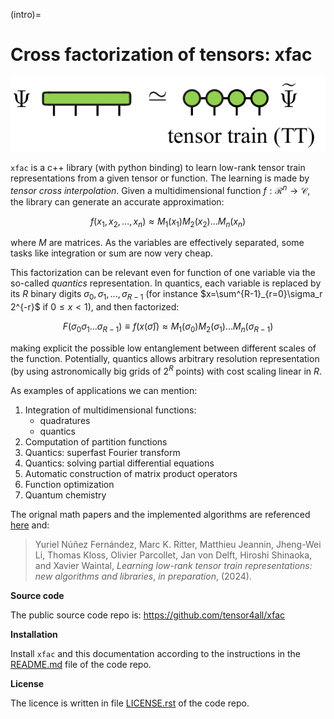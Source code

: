 (intro)=

# Cross factorization of tensors: xfac
![](tci.png)

`xfac` is a c++ library (with python binding) to learn low-rank tensor train representations from a given tensor or function.
The learning is made by *tensor cross interpolation*.
Given a multidimensional function $f:\mathcal{R}^n \rightarrow \mathcal{C}$, the library can generate an accurate approximation:

$$
f(x_1,x_2,...,x_n) \approx M_1(x_1)M_2(x_2)...M_n(x_n)
$$

where $M$ are matrices. As the variables are effectively separated, some tasks like integration or sum are now very cheap.

This factorization can be relevant even for function of one variable via the so-called *quantics* representation. In quantics, each variable is replaced by its $R$ binary digits $\sigma_0,\sigma_1,...,\sigma_{R-1}$ (for instance $x=\sum^{R-1}_{r=0}\sigma_r 2^{-r}$  if $0 \le x < 1$), and then factorized: 

$$
F(\sigma_{0}\sigma_{1}...\sigma_{R-1}) \equiv f(x(\bar{\sigma})) \approx M_1(\sigma_{0})M_2(\sigma_1)...M_n(\sigma_{R-1})
$$

making explicit the possible low entanglement between different scales of the function. Potentially, quantics allows arbitrary resolution representation (by using astronomically big grids of $2^R$ points) with cost scaling linear in $R$.

As examples of applications we can mention:
1. Integration of multidimensional functions:
    - quadratures
    - quantics
2. Computation of partition functions
3. Quantics: superfast Fourier transform
4. Quantics: solving partial differential equations
5. Automatic construction of matrix product operators
6. Function optimization
7. Quantum chemistry

The orignal math papers and the implemented algorithms are referenced [here](https://doi.org/10.1103/PhysRevX.12.041018) and:

> Yuriel Núñez Fernández, Marc K. Ritter, Matthieu Jeannin, Jheng-Wei Li, Thomas Kloss, Olivier Parcollet, Jan von Delft, Hiroshi Shinaoka, and Xavier Waintal, 
> *Learning low-rank tensor train representations: new algorithms and libraries*, *in preparation*, (2024).


**Source code**

The public source code repo is: https://github.com/tensor4all/xfac

**Installation**

Install `xfac` and this documentation according to the instructions in the [README.md](https://github.com/tensor4all/xfac/blob/main/README.md) file of the code repo.

**License**

The licence is written in file [LICENSE.rst](https://github.com/tensor4all/xfac/blob/main/LICENSE.rst) of the code repo.
